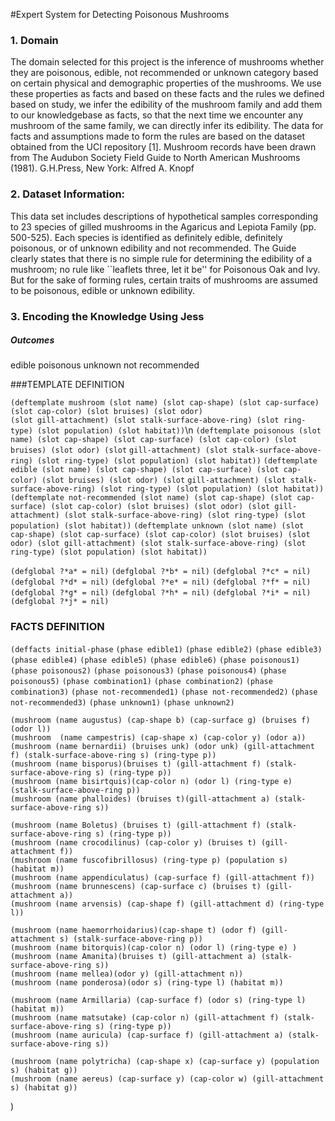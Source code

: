#Expert System for Detecting Poisonous Mushrooms

### 1. Domain			
	
The domain selected for this project is the inference of mushrooms whether they are poisonous, edible, not recommended or unknown category based on certain physical and demographic properties of the mushrooms. We use these properties as facts and based on these facts and the rules we defined based on study, we infer the edibility of the mushroom family and add them to our knowledgebase as facts, so that the next time we encounter any mushroom of the same family, we can directly infer its edibility. The data for facts and assumptions made to form the rules are based on the dataset obtained from the UCI repository [1]. Mushroom records have been drawn from The Audubon Society Field Guide to North American Mushrooms (1981). G.H.Press, New York: Alfred A. Knopf

### 2. Dataset Information:	
This data set includes descriptions of hypothetical samples corresponding to 23 species of gilled mushrooms in the Agaricus and Lepiota Family (pp. 500-525). Each species is identified as definitely edible, definitely poisonous, or of unknown edibility and not recommended. The Guide clearly states that there is no simple rule for determining the edibility of a mushroom; no rule like ``leaflets three, let it be'' for Poisonous Oak and Ivy. But for the sake of forming rules, certain traits of mushrooms are assumed to be poisonous, edible or unknown edibility.
	
### 3. Encoding the Knowledge Using Jess

##### Outcomes
edible
poisonous
unknown
not recommended

###TEMPLATE DEFINITION

`(deftemplate mushroom (slot name) (slot cap-shape) (slot cap-surface) (slot cap-color) (slot bruises) (slot odor)`\
    	`(slot gill-attachment) (slot stalk-surface-above-ring) (slot ring-type) (slot population) (slot habitat))`\n
`(deftemplate poisonous (slot name) (slot cap-shape) (slot cap-surface) (slot cap-color) (slot bruises) (slot odor) (slot` `gill-attachment) (slot stalk-surface-above-ring) (slot ring-type) (slot population) (slot habitat))`
`(deftemplate edible (slot name) (slot cap-shape) (slot cap-surface) (slot cap-color) (slot bruises) (slot odor) (slot` `gill-attachment) (slot stalk-surface-above-ring) (slot ring-type) (slot population) (slot habitat))`
`(deftemplate not-recommended (slot name) (slot cap-shape) (slot cap-surface) (slot cap-color) (slot bruises) (slot odor) (slot gill-attachment) (slot stalk-surface-above-ring) (slot ring-type) (slot population) (slot habitat))`
`(deftemplate unknown (slot name) (slot cap-shape) (slot cap-surface) (slot cap-color) (slot bruises) (slot odor) (slot gill-attachment) (slot stalk-surface-above-ring) (slot ring-type) (slot population) (slot habitat))`

`(defglobal ?*a* = nil)`
`(defglobal ?*b* = nil)`
`(defglobal ?*c* = nil)`
`(defglobal ?*d* = nil)`
`(defglobal ?*e* = nil)`
`(defglobal ?*f* = nil)`
`(defglobal ?*g* = nil)`
`(defglobal ?*h* = nil)`
`(defglobal ?*i* = nil)`
`(defglobal ?*j* = nil)`



###	FACTS DEFINITION

`(deffacts initial-phase`
    `(phase edible1)`
    `(phase edible2)`
    `(phase edible3)`
    `(phase edible4)`
    `(phase edible5)`
    `(phase edible6)`
    `(phase poisonous1)`
    `(phase poisonous2)`
    `(phase poisonous3)`
    `(phase poisonous4)`
    `(phase poisonous5)`
    `(phase combination1)`
    `(phase combination2)`
    `(phase combination3)`
    `(phase not-recommended1)`
    `(phase not-recommended2)`
    `(phase not-recommended3)`
    `(phase unknown1)`
    `(phase unknown2)`
    
    (mushroom (name augustus) (cap-shape b) (cap-surface g) (bruises f) (odor l))
    (mushroom  (name campestris) (cap-shape x) (cap-color y) (odor a))
    (mushroom (name bernardii) (bruises unk) (odor unk) (gill-attachment f) (stalk-surface-above-ring s) (ring-type p))
    (mushroom (name bisporus)(bruises t) (gill-attachment f) (stalk-surface-above-ring s) (ring-type p))
    (mushroom (name bisirtquis)(cap-color n) (odor l) (ring-type e) (stalk-surface-above-ring p))
    (mushroom (name phalloides) (bruises t)(gill-attachment a) (stalk-surface-above-ring s))
    
    (mushroom (name Boletus) (bruises t) (gill-attachment f) (stalk-surface-above-ring s) (ring-type p))
	(mushroom (name crocodilinus) (cap-color y) (bruises t) (gill-attachment f))
	(mushroom (name fuscofibrillosus) (ring-type p) (population s) (habitat m))
	(mushroom (name appendiculatus) (cap-surface f) (gill-attachment f))
	(mushroom (name brunnescens) (cap-surface c) (bruises t) (gill-attachment a))
	(mushroom (name arvensis) (cap-shape f) (gill-attachment d) (ring-type l))
    
    (mushroom (name haemorrhoidarius)(cap-shape t) (odor f) (gill-attachment s) (stalk-surface-above-ring p))
	(mushroom (name bitorquis)(cap-color n) (odor l) (ring-type e) )
	(mushroom (name Amanita)(bruises t) (gill-attachment a) (stalk-surface-above-ring s))
	(mushroom (name mellea)(odor y) (gill-attachment n))
	(mushroom (name ponderosa)(odor s) (ring-type l) (habitat m))
    
    (mushroom (name Armillaria) (cap-surface f) (odor s) (ring-type l) (habitat m))
	(mushroom (name matsutake) (cap-color n) (gill-attachment f) (stalk-surface-above-ring s) (ring-type p))
	(mushroom (name auricula) (cap-surface f) (gill-attachment a) (stalk-surface-above-ring s))
    
    (mushroom (name polytricha) (cap-shape x) (cap-surface y) (population s) (habitat g))
	(mushroom (name aereus) (cap-surface y) (cap-color w) (gill-attachment s) (habitat g))

)

